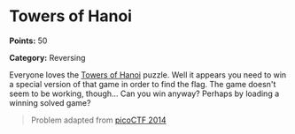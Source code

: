 # Towers of Hanoi

**Points:** 50

**Category:** Reversing

Everyone loves the [Towers of Hanoi](http://en.wikipedia.org/wiki/Tower_of_Hanoi) puzzle. Well it appears you need to
win a special version of that game in order to find the flag. The game doesn't seem to be working, though... Can you win
anyway? Perhaps by loading a winning solved game?

> Problem adapted from [picoCTF 2014](https://2014.picoctf.com/)
